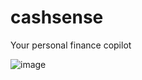 # cashsense
Your personal finance copilot

![image](https://github.com/mikemklee/cashsense/assets/17537040/cad0d3fb-80fb-482e-bfd9-36ed88eae069)

